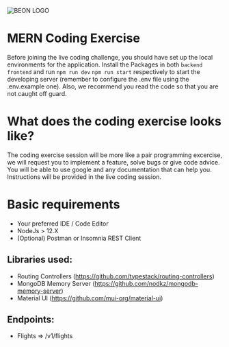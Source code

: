 ![BEON LOGO](https://beon.studio/blog/wp-content/themes/twentybeon/app/images/beon-purple.png)

# MERN Coding Exercise

Before joining the live coding challenge, you should have set up the local environments for the application. Install the Packages in both `backend` `frontend` and run `npm run dev` `npm run start` respectively to start the developing server (remember to configure the .env file using the .env.example one). Also, we recommend you read the code so that you are not caught off guard.

# What does the coding exercise looks like?

The coding exercise session will be more like a pair programming excercise, we will request you to implement a feature, solve bugs or give code advice. You will be able to use google and any documentation that can help you. Instructions will be provided in the live coding session.

# Basic requirements

-   Your preferred IDE / Code Editor
-   NodeJs > 12.X
-   (Optional) Postman or Insomnia REST Client

## Libraries used:

-   Routing Controllers (https://github.com/typestack/routing-controllers)
-   MongoDB Memory Server (https://github.com/nodkz/mongodb-memory-server)
-   Material UI (https://github.com/mui-org/material-ui)

## Endpoints:

-   Flights => /v1/flights
